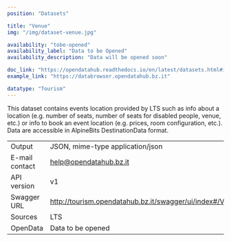 ```yaml
---
position: "Datasets"

title: "Venue"
img: "/img/dataset-venue.jpg"

availability: "tobe-opened"
availability_label: "Data to be Opened"
availability_description: "Data will be opened soon"

doc_link: "https://opendatahub.readthedocs.io/en/latest/datasets.html#it-bz-opendatahub-location"
example_link: "https://databrowser.opendatahub.bz.it"

datatype: "Tourism"
---
```


This dataset contains events location provided by LTS such as info about a location (e.g. number of seats, number of seats for disabled people, venue, etc.) or info to book an event location (e.g. prices, room configuration, etc.). Data are accessible in AlpineBits DestinationData format.

|                |                                                          |
| :------------- | -------------------------------------------------------- |
| Output         | JSON, mime-type application/json                         |
| E-mail contact | help@opendatahub.bz.it                                   |
| API version    | v1                                                       |
| Swagger URL    | http://tourism.opendatahub.bz.it/swagger/ui/index#/Venue |
| Sources        | LTS                                                      |
| OpenData       | Data to be opened                                        |
